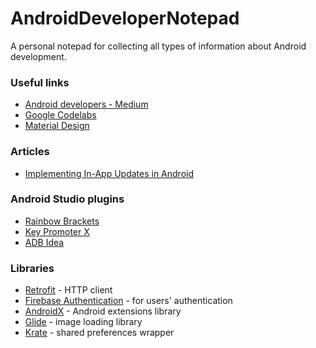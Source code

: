 # AndroidDeveloperNotepad
A personal notepad for collecting all types of information about Android development.

### Useful links
* [Android developers - Medium](https://medium.com/androiddevelopers)
* [Google Codelabs](https://codelabs.developers.google.com/)
* [Material Design](https://material.io/)

### Articles
* [Implementing In-App Updates in Android](https://medium.com/swlh/implementing-in-app-updates-in-android-26ea27609bd2)


### Android Studio plugins
* [Rainbow Brackets](https://plugins.jetbrains.com/plugin/10080-rainbow-brackets)
* [Key Promoter X](https://plugins.jetbrains.com/plugin/9792-key-promoter-x)
* [ADB Idea](https://plugins.jetbrains.com/plugin/7380-adb-idea)

### Libraries
* [Retrofit](https://square.github.io/retrofit/) - HTTP client
* [Firebase Authentication](https://firebase.google.com/docs/auth) - for users' authentication
* [AndroidX](https://developer.android.com/jetpack/androidx) - Android extensions library
* [Glide](https://bumptech.github.io/glide/) - image loading library
* [Krate](https://github.com/AutSoft/Krate) - shared preferences wrapper
